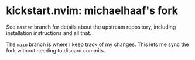 # kickstart.nvim: michaelhaaf's fork

See `master` branch for details about the upstream repository, including installation instructions and all that.

The `main` branch is where I keep track of my changes. This lets me sync the fork without needing to discard commits.

